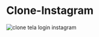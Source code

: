 # Clone-Instagram
![clone tela login instagram](https://user-images.githubusercontent.com/105811694/181091427-c7302b3e-50ed-4bee-b991-77cc39111bf0.png)
